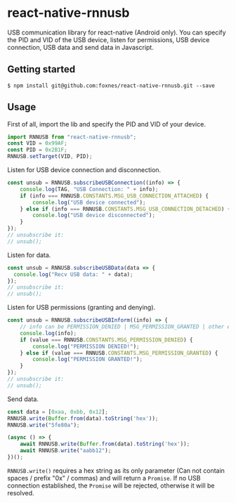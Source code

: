 # react-native-rnnusb

USB communication library for react-native (Android only). You can specify the PID and VID of the USB device, listen for permissions, USB device connection, USB data and send data in Javascript.

## Getting started

`$ npm install git@github.com:foxnes/react-native-rnnusb.git --save`

## Usage

First of all, import the lib and specify the PID and VID of your device.
```js
import RNNUSB from "react-native-rnnusb";
const VID = 0x99AF;
const PID = 0x2B1F;
RNNUSB.setTarget(VID, PID);
```

Listen for USB device connection and disconnection.
```js
const unsub = RNNUSB.subscribeUSBConnection((info) => {
    console.log(TAG, "USB Connection: " + info);
    if (info === RNNUSB.CONSTANTS.MSG_USB_CONNECTION_ATTACHED) {
        console.log("USB device connected");
    } else if (info === RNNUSB.CONSTANTS.MSG_USB_CONNECTION_DETACHED) {
        console.log("USB device disconnected");
    }
});
// unsubscribe it:
// unsub();
```

Listen for data.
```js
const unsub = RNNUSB.subscribeUSBData(data => {
  console.log("Recv USB data: " + data);
});
// unsubscribe it:
// unsub();
```

Listen for USB permissions (granting and denying).
```js
const unsub = RNNUSB.subscribeUSBInform((info) => {
    // info can be PERMISSION_DENIED | MSG_PERMISSION_GRANTED | other errors.
    console.log(info);
    if (value === RNNUSB.CONSTANTS.MSG_PERMISSION_DENIED) {
    	console.log("PERMISSION DENIED!");
    } else if (value === RNNUSB.CONSTANTS.MSG_PERMISSION_GRANTED) {
    	console.log("PERMISSION GRANTED!");
    }
});
// unsubscribe it:
// unsub();
```

Send data.
```js
const data = [0xaa, 0xbb, 0x12];
RNNUSB.write(Buffer.from(data).toString('hex'));
RNNUSB.write("5fe80a");

(async () => {
    await RNNUSB.write(Buffer.from(data).toString('hex'));
    await RNNUSB.write("aabb12");
})();
```
`RNNUSB.write()` requires a hex string as its only parameter (Can not contain spaces / prefix "0x" / commas) and will return a `Promise`. If no USB connection established, the `Promise` will be rejected, otherwise it will be resolved.